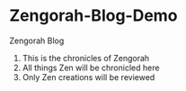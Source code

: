 # Zengorah-Blog-Demo
Zengorah Blog
1. This is the chronicles of Zengorah
2. All things Zen will be chronicled here
3. Only Zen creations will be reviewed
